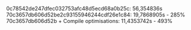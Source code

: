 0c78542de247dfec032753afc48d5ecd68a0b25c: 56,354836s
70c3657db606d52be2c93155946244cdf26e1c84: 19,7868905s - 285%
70c3657db606d52b + Compile optimisations: 11,4353742s - 493%
